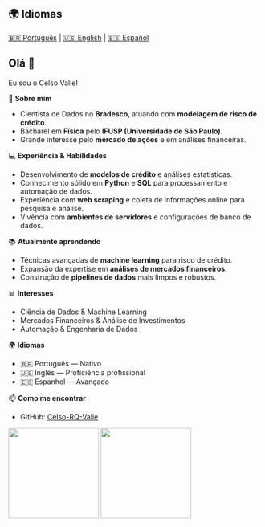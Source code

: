 ## 🌍 Idiomas
[🇧🇷 Português](README_pt.md) | [🇺🇸 English](README.md) | [🇪🇸 Español](README_es.md)

## Olá 👋

Eu sou o Celso Valle!  

🎯 **Sobre mim**  
- Cientista de Dados no **Bradesco**, atuando com **modelagem de risco de crédito**.  
- Bacharel em **Física** pelo **IFUSP (Universidade de São Paulo)**.  
- Grande interesse pelo **mercado de ações** e em análises financeiras.  

💻 **Experiência & Habilidades**  
- Desenvolvimento de **modelos de crédito** e análises estatísticas.  
- Conhecimento sólido em **Python** e **SQL** para processamento e automação de dados.  
- Experiência com **web scraping** e coleta de informações online para pesquisa e análise.  
- Vivência com **ambientes de servidores** e configurações de banco de dados.  

📚 **Atualmente aprendendo**  
- Técnicas avançadas de **machine learning** para risco de crédito.  
- Expansão da expertise em **análises de mercados financeiros**.  
- Construção de **pipelines de dados** mais limpos e robustos.  

📊 **Interesses**  
- Ciência de Dados & Machine Learning  
- Mercados Financeiros & Análise de Investimentos  
- Automação & Engenharia de Dados  

🌍 **Idiomas**  
- 🇧🇷 Português — Nativo  
- 🇺🇸 Inglês — Proficiência profissional  
- 🇪🇸 Espanhol — Avançado  

📫 **Como me encontrar**  
- GitHub: [Celso-RQ-Valle](https://github.com/Celso-RQ-Valle)  

<div align="left">
  <img height="180em" src="https://github-readme-stats.vercel.app/api?username=Celso-RQ-Valle&hide=contribs,prs&show_icons=true&theme=tokyonight"/>
  <img height="180em" src="https://github-readme-stats.vercel.app/api/top-langs/?username=Celso-RQ-Valle&layout=compact&theme=tokyonight"/>
</div>
